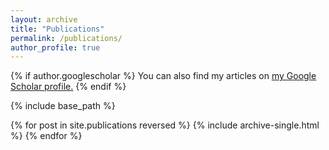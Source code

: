 ```yaml
---
layout: archive
title: "Publications"
permalink: /publications/
author_profile: true
---
```

{% if author.googlescholar %}
  You can also find my articles on <u><a href="{{author.googlescholar}}">my Google Scholar profile</a>.</u>
{% endif %}

  
{% include base_path %}

{% for post in site.publications reversed %}
  {% include archive-single.html %}
{% endfor %}
